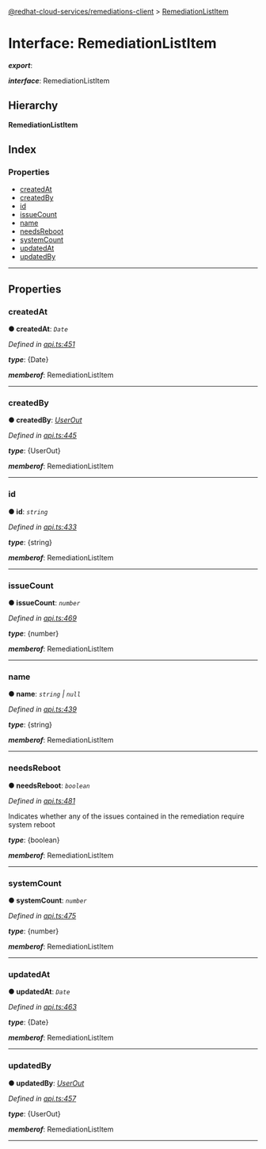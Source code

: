 [@redhat-cloud-services/remediations-client](../README.md) > [RemediationListItem](../interfaces/remediationlistitem.md)

# Interface: RemediationListItem

*__export__*: 

*__interface__*: RemediationListItem

## Hierarchy

**RemediationListItem**

## Index

### Properties

* [createdAt](remediationlistitem.md#createdat)
* [createdBy](remediationlistitem.md#createdby)
* [id](remediationlistitem.md#id)
* [issueCount](remediationlistitem.md#issuecount)
* [name](remediationlistitem.md#name)
* [needsReboot](remediationlistitem.md#needsreboot)
* [systemCount](remediationlistitem.md#systemcount)
* [updatedAt](remediationlistitem.md#updatedat)
* [updatedBy](remediationlistitem.md#updatedby)

---

## Properties

<a id="createdat"></a>

###  createdAt

**● createdAt**: *`Date`*

*Defined in [api.ts:451](https://github.com/RedHatInsights/javascript-clients/blob/master/packages/remediations/api.ts#L451)*

*__type__*: {Date}

*__memberof__*: RemediationListItem

___
<a id="createdby"></a>

###  createdBy

**● createdBy**: *[UserOut](userout.md)*

*Defined in [api.ts:445](https://github.com/RedHatInsights/javascript-clients/blob/master/packages/remediations/api.ts#L445)*

*__type__*: {UserOut}

*__memberof__*: RemediationListItem

___
<a id="id"></a>

###  id

**● id**: *`string`*

*Defined in [api.ts:433](https://github.com/RedHatInsights/javascript-clients/blob/master/packages/remediations/api.ts#L433)*

*__type__*: {string}

*__memberof__*: RemediationListItem

___
<a id="issuecount"></a>

###  issueCount

**● issueCount**: *`number`*

*Defined in [api.ts:469](https://github.com/RedHatInsights/javascript-clients/blob/master/packages/remediations/api.ts#L469)*

*__type__*: {number}

*__memberof__*: RemediationListItem

___
<a id="name"></a>

###  name

**● name**: *`string` \| `null`*

*Defined in [api.ts:439](https://github.com/RedHatInsights/javascript-clients/blob/master/packages/remediations/api.ts#L439)*

*__type__*: {string}

*__memberof__*: RemediationListItem

___
<a id="needsreboot"></a>

###  needsReboot

**● needsReboot**: *`boolean`*

*Defined in [api.ts:481](https://github.com/RedHatInsights/javascript-clients/blob/master/packages/remediations/api.ts#L481)*

Indicates whether any of the issues contained in the remediation require system reboot

*__type__*: {boolean}

*__memberof__*: RemediationListItem

___
<a id="systemcount"></a>

###  systemCount

**● systemCount**: *`number`*

*Defined in [api.ts:475](https://github.com/RedHatInsights/javascript-clients/blob/master/packages/remediations/api.ts#L475)*

*__type__*: {number}

*__memberof__*: RemediationListItem

___
<a id="updatedat"></a>

###  updatedAt

**● updatedAt**: *`Date`*

*Defined in [api.ts:463](https://github.com/RedHatInsights/javascript-clients/blob/master/packages/remediations/api.ts#L463)*

*__type__*: {Date}

*__memberof__*: RemediationListItem

___
<a id="updatedby"></a>

###  updatedBy

**● updatedBy**: *[UserOut](userout.md)*

*Defined in [api.ts:457](https://github.com/RedHatInsights/javascript-clients/blob/master/packages/remediations/api.ts#L457)*

*__type__*: {UserOut}

*__memberof__*: RemediationListItem

___

